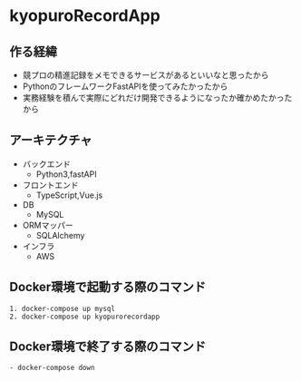 # kyopuroRecordApp

## 作る経緯
- 競プロの精進記録をメモできるサービスがあるといいなと思ったから
- PythonのフレームワークFastAPIを使ってみたかったから
- 実務経験を積んで実際にどれだけ開発できるようになったか確かめたかったから


## アーキテクチャ
- バックエンド
  - Python3,fastAPI
- フロントエンド
    - TypeScript,Vue.js
- DB
    - MySQL
- ORMマッパー
    - SQLAlchemy
- インフラ
    - AWS

## Docker環境で起動する際のコマンド
```
1. docker-compose up mysql
2. docker-compose up kyopurorecordapp
```

## Docker環境で終了する際のコマンド
```
- docker-compose down
```
